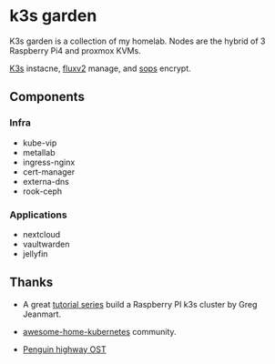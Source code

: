 # k3s garden

K3s garden is a collection of my homelab. Nodes are the hybrid of 3 Raspberry Pi4 and proxmox KVMs.


[K3s](https://github.com/rancher/k3s) instacne, [fluxv2](https://github.com/fluxcd/flux2) manage, and [sops](https://github.com/mozilla/sops) encrypt.


## Components

### Infra
- kube-vip
- metallab
- ingress-nginx
- cert-manager
- externa-dns
- rook-ceph

### Applications
- nextcloud
- vaultwarden
- jellyfin

## Thanks

- A great [tutorial series](https://greg.jeanmart.me/2020/04/13/build-your-very-own-self-hosting-platform-wi/) build a Raspberry PI k3s cluster by Greg Jeanmart.
- [awesome-home-kubernetes](https://github.com/k8s-at-home/awesome-home-kubernetes) community.

- [Penguin highway OST](https://www.youtube.com/watch?v=v1ZEOFDYfj0&list=PLUEmlXHxi3ky8VVRh13eSTBOhYiwdgCfh)
